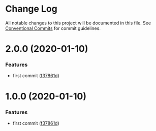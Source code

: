 # Change Log

All notable changes to this project will be documented in this file.
See [Conventional Commits](https://conventionalcommits.org) for commit guidelines.

# 2.0.0 (2020-01-10)


### Features

* first commit ([f37861d](https://github.com/benzKSDTC/fireorm/commit/f37861dac8e54761e702037f18bd61f8b6eed5b2))





# 1.0.0 (2020-01-10)


### Features

* first commit ([f37861d](https://github.com/benzKSDTC/fireorm/commit/f37861dac8e54761e702037f18bd61f8b6eed5b2))
